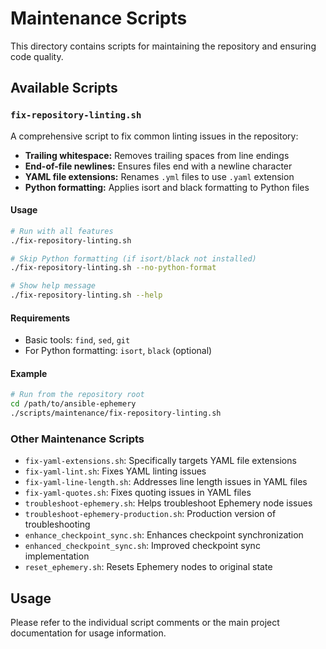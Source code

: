 # Maintenance Scripts

This directory contains scripts for maintaining the repository and ensuring code quality.

## Available Scripts

### `fix-repository-linting.sh`

A comprehensive script to fix common linting issues in the repository:

- **Trailing whitespace:** Removes trailing spaces from line endings
- **End-of-file newlines:** Ensures files end with a newline character
- **YAML file extensions:** Renames `.yml` files to use `.yaml` extension
- **Python formatting:** Applies isort and black formatting to Python files

#### Usage

```bash
# Run with all features
./fix-repository-linting.sh

# Skip Python formatting (if isort/black not installed)
./fix-repository-linting.sh --no-python-format

# Show help message
./fix-repository-linting.sh --help
```

#### Requirements

- Basic tools: `find`, `sed`, `git`
- For Python formatting: `isort`, `black` (optional)

#### Example

```bash
# Run from the repository root
cd /path/to/ansible-ephemery
./scripts/maintenance/fix-repository-linting.sh
```

### Other Maintenance Scripts

- `fix-yaml-extensions.sh`: Specifically targets YAML file extensions
- `fix-yaml-lint.sh`: Fixes YAML linting issues
- `fix-yaml-line-length.sh`: Addresses line length issues in YAML files
- `fix-yaml-quotes.sh`: Fixes quoting issues in YAML files
- `troubleshoot-ephemery.sh`: Helps troubleshoot Ephemery node issues
- `troubleshoot-ephemery-production.sh`: Production version of troubleshooting
- `enhance_checkpoint_sync.sh`: Enhances checkpoint synchronization
- `enhanced_checkpoint_sync.sh`: Improved checkpoint sync implementation
- `reset_ephemery.sh`: Resets Ephemery nodes to original state

## Usage

Please refer to the individual script comments or the main project documentation for usage information.

